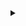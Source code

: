 <details>
<summary></summary>
    <p align="center">
      <a href="#" target="_blank">
        <img alt="Top Language" src="https://github-readme-stats.vercel.app/api/top-langs/?username=ledleledle&hide=html,&hide_border=true&title_color=4c566a&text_color=3b4252"/>
        <img alt="GitHub Stats" src="https://github-readme-stats.vercel.app/api?username=ledleledle&show_icons=true&hide_border=true&icon_color=63c5ea&title_color=4c566a&text_color=3b4252"/>
      </a>
    </p>
    <details open>
    <summary></summary>
        <p align="center">
          <a href="https://github.com/ledleledle" target="_blank">
            <img alt="GitHub Hits" src="https://profile-counter.glitch.me/ledleledle/count.svg"/>
          </a>
        </p>
    </details>
</details>
